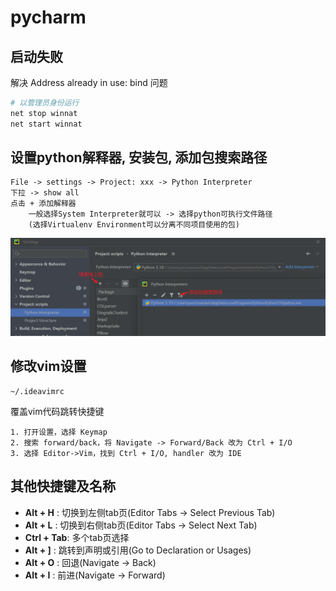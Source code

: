 
# pycharm

## 启动失败

解决 Address already in use: bind 问题

```sh
# 以管理员身份运行
net stop winnat
net start winnat
```

## 设置python解释器, 安装包, 添加包搜索路径

```text
File -> settings -> Project: xxx -> Python Interpreter
下拉 -> show all
点击 + 添加解释器
    一般选择System Interpreter就可以 -> 选择python可执行文件路径
    (选择Virtualenv Environment可以分离不同项目使用的包)
```

![包](./pics/pycharm_package.png)

## 修改vim设置

```text
~/.ideavimrc
```

覆盖vim代码跳转快捷键

```text
1. 打开设置，选择 Keymap
2. 搜索 forward/back，将 Navigate -> Forward/Back 改为 Ctrl + I/O
3. 选择 Editor->Vim，找到 Ctrl + I/O, handler 改为 IDE
```

## 其他快捷键及名称

* **Alt + H**   : 切换到左侧tab页(Editor Tabs -> Select Previous Tab)
* **Alt + L**   : 切换到右侧tab页(Editor Tabs -> Select Next Tab)
* **Ctrl + Tab**: 多个tab页选择
* **Alt + ]**   : 跳转到声明或引用(Go to Declaration or Usages)
* **Alt + O**   : 回退(Navigate -> Back)
* **Alt + I**   : 前进(Navigate -> Forward)
